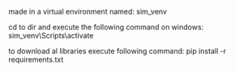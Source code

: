 made in a virtual environment named: sim_venv

cd to dir and execute the following command on windows:
    sim_venv\Scripts\activate

to download al libraries execute following command:
    pip install -r requirements.txt
